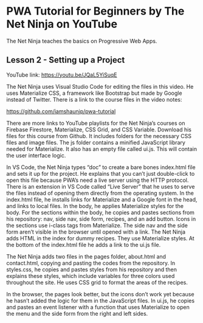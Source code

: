 # PWA Tutorial for Beginners by The Net Ninja on YouTube

The Net Ninja teaches the basics on Progressive Web Apps.

## Lesson 2 - Setting up a Project

YouTube link: https://youtu.be/JQaL5YiSuqE

The Net Ninja uses Visual Studio Code for editing the files in this video. He uses Materialize CSS, a framework like Bootstrap but made by Google instead of Twitter. There is a link to the course files in the video notes:

https://github.com/iamshaunjp/pwa-tutorial

There are more links to YouTube playlists for the Net Ninja’s courses on Firebase Firestore, Materialize, CSS Grid, and CSS Variable. Download his files for this course from Github. It includes folders for the necessary CSS files and image files. The js folder contains a minified JavaScript library needed for Materialize. It also has an empty file called ui.js. This will contain the user interface logic.

In VS Code, the Net Ninja types “doc” to create a bare bones index.html file and sets it up for the project. He explains that you can’t just double-click to open this file because PWA’s need a live server using the HTTP protocol. There is an extension in VS Code called “Live Server” that he uses to serve the files instead of opening them directly from the operating system. In the index.html file, he installs links for Materialize and a Google font in the head, and links to local files. In the body, he applies Materialize styles for the body. For the sections within the body, he copies and pastes sections from his repository: nav, side nav, side form, recipes, and an add button. Icons in the sections use i-class tags from Materialize. The side nav and the side form aren’t visible in the browser until opened with a link. The Net Ninja adds HTML in the index for dummy recipes. They use Materialize styles. At the bottom of the index.html file he adds a link to the ui.js file.

The Net Ninja adds two files in the pages folder, about.html and contact.html, copying and pasting the codes from the repository. In styles.css, he copies and pastes styles from his repository and then explains these styles, which include variables for three colors used throughout the site. He uses CSS grid to format the areas of the recipes.

In the browser, the pages look better, but the icons don’t work yet because he hasn’t added the logic for them in the JavaScript files. In ui.js, he copies and pastes an event listener with a function that uses Materialize to open the menu and the side form from the right and left sides.
